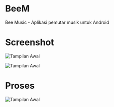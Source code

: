 # BeeM
Bee Music - Aplikasi pemutar musik untuk Android

# Screenshot

![Tampilan Awal](https://raw.githubusercontent.com/chabibnr/BeeM/master/screenshot/1.png)

![Tampilan Awal](https://raw.githubusercontent.com/chabibnr/BeeM/master/screenshot/playing.png)

# Proses
![Tampilan Awal](https://raw.githubusercontent.com/chabibnr/BeeM/master/screenshot/proses.png)
